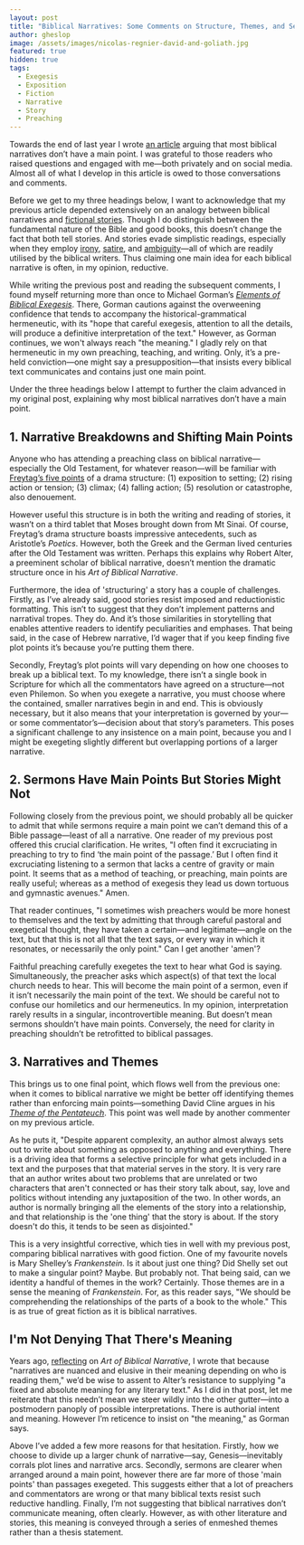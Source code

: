 ```yaml
---
layout: post
title: "Biblical Narratives: Some Comments on Structure, Themes, and Sermons"
author: gheslop
image: /assets/images/nicolas-regnier-david-and-goliath.jpg
featured: true
hidden: true
tags:
  - Exegesis
  - Exposition
  - Fiction
  - Narrative
  - Story
  - Preaching
---
```

Towards the end of last year I wrote [an article](https://rekindle.co.za/content/2022-10-27-most-biblical-narratives-don-t-have-a-main-point) arguing that most biblical narratives don’t have a main point. I was grateful to those readers who raised questions and engaged with me—both privately and on social media. Almost all of what I develop in this article is owed to those conversations and comments.

Before we get to my three headings below, I want to acknowledge that my previous article depended extensively on an analogy between biblical narratives and [fictional stories](https://rekindle.co.za/content/2022-06-09-reading-fiction). Though I do distinguish between the fundamental nature of the Bible and good books, this doesn’t change the fact that both tell stories. And stories evade simplistic readings, especially when they employ [irony](https://rekindle.co.za/content/irony-abounding-to-the-chief-of-persia/), [satire](https://rekindle.co.za/content/2020-10-08-a-note-on-satire), and [ambiguity](https://rekindle.co.za/content/2020-08-19-kings-and-christian-leadership)—all of which are readily utilised by the biblical writers. Thus claiming one main idea for each biblical narrative is often, in my opinion, reductive.

While writing the previous post and reading the subsequent comments, I found myself returning more than once to Michael Gorman’s *[Elements of Biblical Exegesis](https://www.amazon.com/Elements-Biblical-Exegesis-Students-Ministers/dp/0801046408/ref=sr_1_2?crid=1V9XFEG0W24A5&keywords=gorman+exegesis&qid=1696950641&s=books&sprefix=gorman+exeges%2Cstripbooks-intl-ship%2C479&sr=1-2)*. There, Gorman cautions against the overweening confidence that tends to accompany the historical-grammatical hermeneutic, with its "hope that careful exegesis, attention to all the details, will produce a definitive interpretation of the text." However, as Gorman continues, we won't always reach "the meaning." I gladly rely on that hermeneutic in my own preaching, teaching, and writing. Only, it’s a pre-held conviction—one might say a presupposition—that insists every biblical text communicates and contains just one main point.

Under the three headings below I attempt to further the claim advanced in my original post, explaining why most biblical narratives don’t have a main point.

## 1. Narrative Breakdowns and Shifting Main Points

Anyone who has attending a preaching class on biblical narrative—especially the Old Testament, for whatever reason—will be familiar with [Freytag’s five points](https://www.google.com/url?sa=t&rct=j&q=&esrc=s&source=web&cd=&cad=rja&uact=8&ved=2ahUKEwjd8d6ole6BAxXPWUEAHXs0AQUQFnoECAsQAw&url=https%3A%2F%2Fwww.quickbase.com%2Farticles%2Fan-online-resource-guide-to-freytags-pyramid&usg=AOvVaw24oiLSAeUmHVQ9SqH2yPiZ&opi=89978449) of a drama structure: (1) exposition to setting; (2) rising action or tension; (3) climax; (4) falling action; (5) resolution or catastrophe, also denouement.

However useful this structure is in both the writing and reading of stories, it wasn’t on a third tablet that Moses brought down from Mt Sinai. Of course, Freytag’s drama structure boasts impressive antecedents, such as Aristotle’s *Poetics*. However, both the Greek and the German lived centuries after the Old Testament was written. Perhaps this explains why Robert Alter, a preeminent scholar of biblical narrative, doesn’t mention the dramatic structure once in his *Art of Biblical Narrative*.

Furthermore, the idea of 'structuring' a story has a couple of challenges. Firstly, as I’ve already said, good stories resist imposed and reductionistic formatting. This isn’t to suggest that they don’t implement patterns and narratival tropes. They do. And it’s those similarities in storytelling that enables attentive readers to identify peculiarities and emphases. That being said, in the case of Hebrew narrative, I’d wager that if you keep finding five plot points it’s because you’re putting them there.

Secondly, Freytag’s plot points will vary depending on how one chooses to break up a biblical text. To my knowledge, there isn’t a single book in Scripture for which all the commentators have agreed on a structure—not even Philemon. So when you exegete a narrative, you must choose where the contained, smaller narratives begin in and end. This is obviously necessary, but it also means that your interpretation is governed by your—or some commentator’s—decision about that story’s parameters. This poses a significant challenge to any insistence on a main point, because you and I might be exegeting slightly different but overlapping portions of a larger narrative.

## 2. Sermons Have Main Points But Stories Might Not

Following closely from the previous point, we should probably all be quicker to admit that while sermons require a main point we can’t demand this of a Bible passage—least of all a narrative. One reader of my previous post offered this crucial clarification. He writes, "I often find it excruciating in preaching to try to find ‘the main point of the passage.’ But I often find it excruciating listening to a sermon that lacks a centre of gravity or main point. It seems that as a method of teaching, or preaching, main points are really useful; whereas as a method of exegesis they lead us down tortuous and gymnastic avenues." Amen.

That reader continues, "I sometimes wish preachers would be more honest to themselves and the text by admitting that through careful pastoral and exegetical thought, they have taken a certain—and legitimate—angle on the text, but that this is not all that the text says, or every way in which it resonates, or necessarily the only point." Can I get another 'amen'?

Faithful preaching carefully exegetes the text to hear what God is saying. Simultaneously, the preacher asks which aspect(s) of that text the local church needs to hear. This will become the main point of a sermon, even if it isn’t necessarily the main point of the text. We should be careful not to confuse our homiletics and our hermeneutics. In my opinion, interpretation rarely results in a singular, incontrovertible meaning. But doesn’t mean sermons shouldn’t have main points. Conversely, the need for clarity in preaching shouldn’t be retrofitted to biblical passages.

## 3. Narratives and Themes

This brings us to one final point, which flows well from the previous one: when it comes to biblical narrative we might be better off identifying themes rather than enforcing main points—something David Cline argues in his *[Theme of the Pentateuch](https://www.amazon.com/Pentateuch-Library-Hebrew-Testament-Studies/dp/1850757925)*. This point was well made by another commenter on my previous article.

As he puts it, "Despite apparent complexity, an author almost always sets out to write about something as opposed to anything and everything. There is a driving idea that forms a selective principle for what gets included in a text and the purposes that that material serves in the story. It is very rare that an author writes about two problems that are unrelated or two characters that aren't connected or has their story talk about, say, love and politics without intending any juxtaposition of the two. In other words, an author is normally bringing all the elements of the story into a relationship, and that relationship is the 'one thing' that the story is about. If the story doesn't do this, it tends to be seen as disjointed."

This is a very insightful corrective, which ties in well with my previous post, comparing biblical narratives with good fiction. One of my favourite novels is Mary Shelley’s *Frankenstein*. Is it about just one thing? Did Shelly set out to make a singular point? Maybe. But probably not. That being said, can we identity a handful of themes in the work? Certainly. Those themes are in a sense the meaning of *Frankenstein*. For, as this reader says, "We should be comprehending the relationships of the parts of a book to the whole." This is as true of great fiction as it is biblical narratives.

## I'm Not Denying That There's Meaning

Years ago, [reflecting](https://rekindle.co.za/content/rediscovering-the-art-of-biblical-narrative/) on *Art of Biblical Narrative*, I wrote that because "narratives are nuanced and elusive in their meaning depending on who is reading them," we’d be wise to assent to Alter’s resistance to supplying "a fixed and absolute meaning for any literary text." As I did in that post, let me reiterate that this needn’t mean we steer wildly into the other gutter—into a postmodern panoply of possible interpretations. There is authorial intent and meaning. However I’m reticence to insist on "the meaning," as Gorman says.

Above I’ve added a few more reasons for that hesitation. Firstly, how we choose to divide up a larger chunk of narrative—say, Genesis—inevitably corrals plot lines and narrative arcs. Secondly, sermons are clearer when arranged around a main point, however there are far more of those 'main points' than passages exegeted. This suggests either that a lot of preachers and commentators are wrong or that many biblical texts resist such reductive handling. Finally, I’m not suggesting that biblical narratives don’t communicate meaning, often clearly. However, as with other literature and stories, this meaning is conveyed through a series of enmeshed themes rather than a thesis statement.